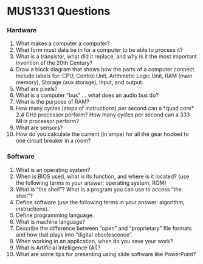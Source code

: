 # MUS1331 Questions

### Hardware

1. What makes a computer a computer?
2. What form must data be in for a computer to be able to process it?
3. What is a transistor, what did it replace, and why is it the most important invention of the 20th Century?
4. Draw a block diagram that shows how the parts of a computer connect. Include labels for: CPU, Control Unit, Arithmetic Logic Unit, RAM \(main memory\), Storage \(aux storage\), input, and output. 
5. What are pixels?
6. What is a computer "bus" ... what does an audio bus do?
7. What is the purpose of RAM?
8. How many cycles \(steps of instructions\) per second can a \*quad core\* 2.4 GHz processor perform? How many cycles per second can a 333 MHz processor perform?
9. What are sensors?
10. How do you calculate the current \(in amps\) for all the gear hooked to one circuit breaker in a room?

### Software

1. What is an operating system?
2. When is BIOS used, what is its function, and where is it located? \(use the following terms in your answer: operating system, ROM\)
3. What is “the shell”? What is a program you can use to access “the shell”?
4. Define software \(use the following terms in your answer: algorithm, instructions\).
5. Define programming language.
6. What is machine language?
7. Describe the difference between “open” and “proprietary” file formats and how that plays into “digital obsolescence”.
8. When working in an application, when do you save your work?
9. What is Artificial Intelligence \(AI\)?
10. What are some tips for presenting using slide software like PowerPoint?


